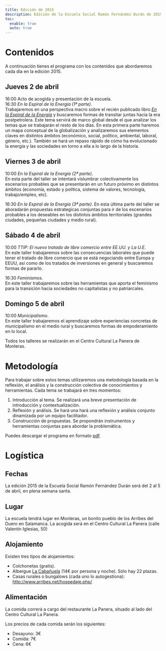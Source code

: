 ```yaml
---
title: Edición de 2015
description: Edición de la Escuela Social Ramón Fernández Durán de 2015
toc: 
  enable: true
  auto: true
---
```


# Contenidos

A continuación tienes el programa con los contenidos que abordaremos cada día en la edición 2015.

## Jueves 2 de abril
16:00 Acto de acogida y presentación de la escuela.  
16:30 _En la Espiral de la Energía (1ª parte)_.  
Trabajaremos en una perspectiva macro sobre el recién publicado libro [*En la Espiral de la Energía*](http://www.ecologistasenaccion.org/tienda/editorial-libros-en-accion/1400-libro-en-la-espiral-de-la-energia.html) y buscaremos formas de transitar juntas hacia la era postpetrolera. Este tema servirá de marco global desde el que analizar los temas que se trabajarán el resto de los días. En esta primera parte haremos un mapa conceptual de la globalización y analizaremos sus elementos claves en distintos ámbitos (económico, social, político, ambiental, laboral, género, etc.). También se hará un repaso rápido de cómo ha evolucionado la energía y las sociedades en torno a ella a lo largo de la historia. 


## Viernes 3 de abril
10:00 _En la Espiral de la Energía (2ª parte)_.  
En esta parte del taller se intentará vislumbrar colectivamente los escenarios probables que se presentarán en un futuro próximo en distintos ámbitos (economía, estado y política, sistema de valores, tecnología, trabajo/empleo, etc). 

16:30 _En la Espiral de la Energía (3ª parte)_.
En esta última parte del taller se aboradarán propuestas estrategicas conjuntas para ir de los escenarios probables a los deseables en los distintos ámbitos territoriales (grandes ciudades, pequeñas ciudades y medio rural). 


## Sábado 4 de abril
10:00  _TTIP: El nuevo tratado de libre comercio entre EE.UU. y La U.E_.  
En este taller trabajaremos sobre las consecuencias laborales que puede tener el tratado de libre comercio que se está negociando entre Europa y EEUU, así como de los tratados de inversiones en general y buscaremos formas de pararlo.  

16:30 _Feminismos_.  
En este taller trabajaremos sobre las herramientas que aporta el feminismo para la transición hacia sociedades no capitalistas y no patriarcales.  


## Domingo 5 de abril
10:00 _Municipalismo_.  
En este taller trabajaremos el aprendizaje sobre experiencias concretas de municipalismo en el medio rural y buscaremos formas de empoderamiento en lo local.  

Todos los talleres se realizarán en el Centro Cultural La Panera de Monleras. 

# Metodología
Para trabajar sobre estos temas utilizaremos una metodología basada en la reflexión, el análisis y la construcción colectiva de conocimientos y herramientas. 
Cada tema se trabajará en tres momentos:

1. Introducción al tema. Se realizará una breve presentación de introducción y contextualización. 
2. Reflexión y análisis. Se hará una hará una reflexión y análisis conjunto dinamizada por un equipo facilitador. 
3. Construcción de propuestas. Se propondrán instrumentos y herramientas conjuntas para abordar la problemática.

Puedes descargar el programa en formato [pdf](/docs/programa_escuela_ramon_fdez.pdf).

# Logística

## Fechas
La edición 2015 de la Escuela Social Ramón Fernández Durán será del 2 al 5 de abril, en plena semana santa. 

## Lugar
La escuela tendrá lugar en Monleras, un bonito pueblo de los Arribes del Duero en Salamanca. La acogida será en el Centro Cultural La Panera (calle Valentín Iglesias, 50)

## Alojamiento
Existen tres tipos de alojamientos:

- Colchonetas (gratis).
- Albergue [La Cabañuela](http://www.lacabanuela.es/) (14€ por persona y noche). Sólo hay 22 plazas.
- Casas rurales o bungalows (cada uno lo autogestiona):  <http://www.arribes.net/hospedaje.php/>

## Alimentación
La comida correrá a cargo del restaurante La Panera, situado al lado del Centro Cultural La Panera. 

Los precios de cada comida serán los siguientes:

- Desayuno: 3€
- Comida: 7€
- Cena: 6€

